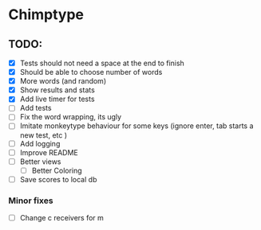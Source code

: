 # Chimptype

## TODO:
- [X] Tests should not need a space at the end to finish
- [X] Should be able to choose number of words 
- [X] More words (and random)
- [X] Show results and stats
- [X] Add live timer for tests
- [ ] Add tests
- [ ] Fix the word wrapping, its ugly
- [ ] Imitate monkeytype behaviour for some keys (ignore enter, tab starts a new test, etc )
- [ ] Add logging
- [ ] Improve README
- [ ] Better views
  - [ ] Better Coloring
- [ ] Save scores to local db

### Minor fixes
- [ ] Change c receivers for m
